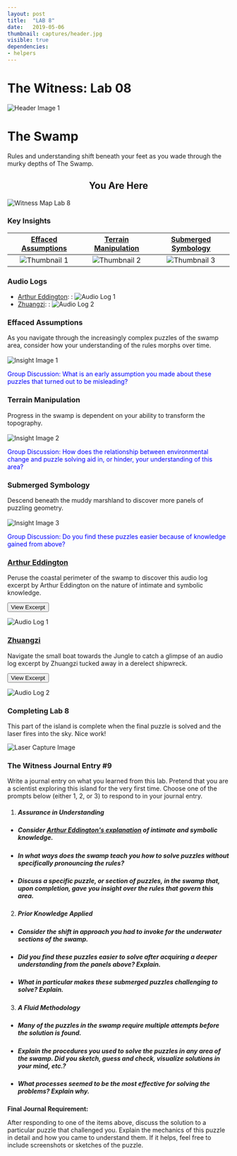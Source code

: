 ```yaml
---
layout: post
title:  "LAB 8"
date:   2019-05-06
thumbnail: captures/header.jpg
visible: true
dependencies:
- helpers
---
```


# **The Witness: Lab 08**

![Header Image 1](captures/header.jpg#header)
# The Swamp

Rules and understanding shift beneath your feet as you wade through the murky depths of The Swamp.

## <center>You Are Here</center>

![Witness Map Lab 8](captures/Witness_Map_Lab8.jpg#capture)

### Key Insights

| [Effaced Assumptions](#effaced-assumptions) | [Terrain Manipulation](#terrain-manipulation) | [Submerged Symbology](#submerged-symbology) |
|:-:|:-:|:-:|
|![Thumbnail 1](captures/insight_1.jpg#thumbnail)| ![Thumbnail 2](captures/insight_2.jpg#thumbnail)| ![Thumbnail 3](captures/insight_3.jpg#thumbnail)|

### Audio Logs

- [Arthur Eddington](#arthur-eddington):
: ![Audio Log 1](captures/audio_log_1.jpg#audio_log)
- [Zhuangzi](#zhuangzi):
: ![Audio Log 2](captures/audio_log_2.jpg#audio_log)

### Effaced Assumptions
As you navigate through the increasingly complex puzzles of the swamp area, consider how your understanding of the rules morphs over time.
<br><br>
![Insight Image 1](captures/insight_1.jpg#capture)

<span style="color: blue">Group Discussion: What is an early assumption you made about these puzzles that turned out to be misleading?</span>

### Terrain Manipulation
Progress in the swamp is dependent on your ability to transform the topography.
<br><br>
![Insight Image 2](captures/insight_2.jpg#capture)

<span style="color: blue">Group Discussion: How does the relationship between environmental change and puzzle solving aid in, or hinder, your understanding of this area?</span>

### Submerged Symbology
Descend beneath the muddy marshland to discover more panels of puzzling geometry.
<br><br>
![Insight Image 3](captures/insight_3.jpg#capture)

<span style="color: blue">Group Discussion: Do you find these puzzles easier because of knowledge gained from above?</span>

### [Arthur Eddington](https://psychology.fas.harvard.edu/people/b-f-skinner)

Peruse the coastal perimeter of the swamp to discover this audio log excerpt by Arthur Eddington on the nature of intimate and symbolic knowledge.

<button onclick="collapseExcerpt1()">View Excerpt</button>

<div id="excerpt1" style="display:none">

We have two kinds of knowledge which I call symbolic and intimate.

I do not know whether it would be correct to say
that reasoning is only applicable to symbolic knowledge,

but the more customary forms of reasoning
have been developed for symbolic knowledge only.

The intimate knowledge will not submit to codification and analysis,
or, rather, when we attempt to analyse it
the intimacy is lost and replaced by symbolism.

For an illustration let us consider Humour.

I suppose that humour can be analysed to some extent
and the essential ingredients
of the different kinds of wit classified.

Suppose that we are offered an alleged joke.
We subject it to scientific analysis
as we would a chemical salt of doubtful nature,

and perhaps after careful consideration
we are able to confirm
that it really and truly is a joke.

Logically, I suppose, our next procedure would be to laugh.

But it may certainly be predicted
that as the result of this scrutiny
we shall have lost all inclination we ever had
to laugh at it.

It simply does not do to expose the workings of a joke.

The classification concerns a symbolic knowledge of humour
which preserves all the characteristics of a joke
except its laughableness.

The real appreciation must come spontaneously,
not introspectively.

I think this is a not unfair analogy
for our mystical feeling for Nature,

and I would venture even to apply it
to our mystical experience of God.

There are some to whom the sense
of a divine presence irradiating the soul
is one of the most obvious things of experience.

In their view, a man without this sense
is to be regarded
as we regard a man without a sense of humour.

The absence is a kind of mental deficiency.

We may try to analyse the experience as we analyse humour,
and construct a theology,
or it may be an atheistic philosophy...

But let us not forget that the theology is symbolic knowledge,
whereas the experience is intimate knowledge.

And as laughter cannot be compelled
by the scientific exposition of the structure of a joke,

so a philosophic discussion of the attributes of God
(or an impersonal substitute)

is likely to miss the intimate response of the spirit
which is the central point of the religious experience.

<br>---<br>
Arthur Eddington, 1927
</div>

![Audio Log 1](captures/audio_log_1.jpg#capture)

### [Zhuangzi](https://plato.stanford.edu/entries/zhuangzi/)

Navigate the small boat towards the Jungle to catch a glimpse of an audio log excerpt by Zhuangzi tucked away in a derelect shipwreck.

<button onclick="collapseExcerpt2()">View Excerpt</button>

<div id="excerpt2" style="display:none">

Suppose a boat is crossing a river,
and another empty boat is about to collide with it.

Even an irritable man would not lose his temper.

But supposing there was some one in the second boat.
Then the occupant of the first
would shout to him to keep clear.

And if the other did not hear the first time,
nor even when called three times,
bad language would inevitably follow.

In the first case there was no anger,
in the second there was;

because in the first case the boat was empty,
and in the second it was occupied.

And so it is with man.
If he could only roam empty through life,
who would be able to injure him?

<br>---<br>
Zhuangzi, 4th century B.C.
</div>

![Audio Log 2](captures/audio_log_2.jpg#capture)

### Completing Lab 8

This part of the island is complete when the final puzzle is solved and the laser fires into the sky. Nice work!

![Laser Capture Image](captures/laser_capture.jpg#header)

### The Witness Journal Entry #9

Write a journal entry on what you learned from this lab. Pretend that you are a scientist exploring this island for the very first time. Choose one of the prompts below (either 1, 2, or 3) to respond to in your journal entry.

1. ##### **Assurance in Understanding**
  - ##### Consider [Arthur Eddington's explanation](#arthur-eddington) of intimate and symbolic knowledge.
  - ##### In what ways does the swamp teach you how to solve puzzles without specifically pronouncing the rules?
  - ##### Discuss a specific puzzle, or section of puzzles, in the swamp that, upon completion, gave you insight over the rules that govern this area.

2. ##### **Prior Knowledge Applied**
  - ##### Consider the shift in approach you had to invoke for the underwater sections of the swamp.
  - ##### Did you find these puzzles easier to solve after acquiring a deeper understanding from the panels above? Explain.
  - ##### What in particular makes these submerged puzzles challenging to solve? Explain.

3. ##### **A Fluid Methodology**
  - ##### Many of the puzzles in the swamp require multiple attempts before the solution is found.
  - ##### Explain the procedures you used to solve the puzzles in any area of the swamp. Did you sketch, guess and check, visualize solutions in your mind, etc.?
  - ##### What processes seemed to be the most effective for solving the problems? Explain why.

**Final Journal Requirement:**

After responding to one of the items above, discuss the solution to a particular puzzle that challenged you. Explain the mechanics of this puzzle in detail and how you came to understand them. If it helps, feel free to include screenshots or sketches of the puzzle.
